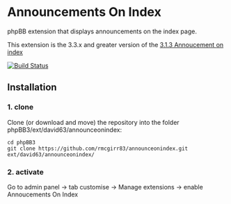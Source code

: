 # Announcements On Index

phpBB extension that displays announcements on the index page.

This extension is the 3.3.x and greater version of the [3.1.3 Annoucement on index](https://www.phpbb.com/customise/db/extension/announcement_on_index/)

[![Build Status](https://github.com/rmcgirr83/announceonindex/workflows/Tests/badge.svg)](https://github.com/rmcgirr83/announceonindex/actions)

## Installation

### 1. clone
Clone (or download and move) the repository into the folder phpBB3/ext/david63/announceonindex:

```
cd phpBB3
git clone https://github.com/rmcgirr83/announceonindex.git ext/david63/announceonindex/
```

### 2. activate
Go to admin panel -> tab customise -> Manage extensions -> enable Annoucements On Index

